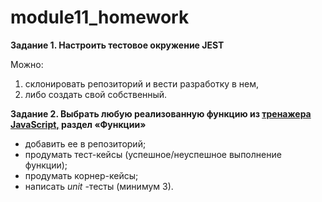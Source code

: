 # module11_homework


**Задание 1. Настроить тестовое окружение JEST**

Можно:

1. склонировать репозиторий и вести разработку в нем,
2. либо создать свой собственный.


**Задание 2. Выбрать любую реализованную функцию из [тренажера JavaScript,](https://lms.skillfactory.ru/courses/course-v1:Skillfactory+FR+2020/courseware/fd4abd0fda964555a8643339a07796f2/068083151d5444cebc1cdd0374b008b8/1?activate_block_id=block-v1%3ASkillfactory%2BFR%2B2020%2Btype%40vertical%2Bblock%40993afc528de941d990bf1e5e671369c6) раздел «Функции»**

* добавить ее в репозиторий;
* продумать тест-кейсы (успешное/неуспешное выполнение функции);
* продумать корнер-кейсы;
* написать  *unit* -тесты (минимум 3).
